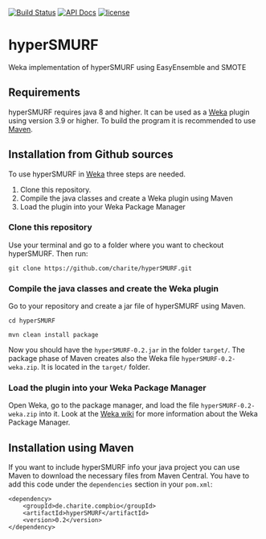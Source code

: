 [![Build Status](https://travis-ci.org/charite/hyperSMURF.svg?branch=master)](https://travis-ci.org/charite/hyperSMURF)
[![API Docs](https://img.shields.io/badge/api-v0.2-blue.svg?style=flat)](http://charite.github.io/hyperSMURF/api/0.2/)
[![license](https://img.shields.io/badge/licence-GNU%20GPLv3-blue.svg)](https://www.gnu.org/licenses/gpl-3.0.txt)


# hyperSMURF

Weka implementation of hyperSMURF using EasyEnsemble and SMOTE

## Requirements

hyperSMURF requires java 8 and higher. It can be used as a [Weka](http://www.cs.waikato.ac.nz/~ml/weka/) plugin using version 3.9 or higher. To build the program it is recommended to use [Maven](https://maven.apache.org/).

## Installation from Github sources

To use hyperSMURF in [Weka](http://www.cs.waikato.ac.nz/~ml/weka/) three steps are needed.

1. Clone this repository.
2. Compile the java classes and create a Weka plugin using Maven   
3. Load the plugin into your Weka Package Manager

### Clone this repository

Use your terminal and go to a folder where you want to checkout hyperSMURF. Then run:

```
git clone https://github.com/charite/hyperSMURF.git
```

### Compile the java classes and create the Weka plugin

Go to your repository and create a jar file of hyperSMURF using Maven.

```
cd hyperSMURF

mvn clean install package
```

Now you should have the  `hyperSMURF-0.2.jar` in the folder `target/`. The package phase of Maven creates also the Weka  file `hyperSMURF-0.2-weka.zip`. It is located in the `target/` folder.

### Load the plugin into your Weka Package Manager

Open Weka, go to the package manager, and load the file `hyperSMURF-0.2-weka.zip` into it.  Look at the [Weka wiki](http://weka.wikispaces.com/How+do+I+use+the+package+manager%3F) for more information about the Weka Package Manager.

## Installation using Maven

If you want to include hyperSMURF info your java project you can use Maven to download the necessary files from Maven Central. You have to add this code under the `dependencies` section in your `pom.xml`:

```
<dependency>
	<groupId>de.charite.compbio</groupId>
	<artifactId>hyperSMURF</artifactId>
	<version>0.2</version>
</dependency>
```  